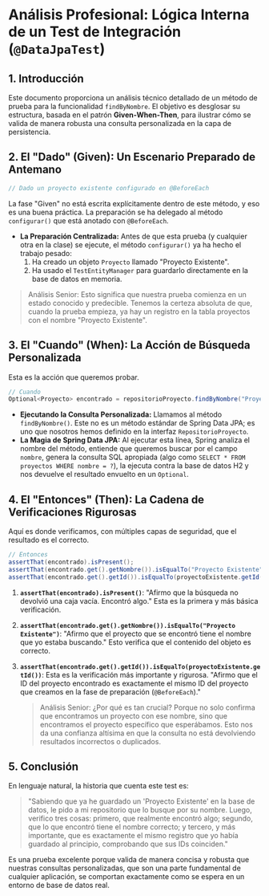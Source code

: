 # **Análisis Profesional: Lógica Interna de un Test de Integración (`@DataJpaTest`)**

## **1. Introducción**

Este documento proporciona un análisis técnico detallado de un método de prueba para la funcionalidad `findByNombre`. El objetivo es desglosar su estructura, basada en el patrón **Given-When-Then**, para ilustrar cómo se valida de manera robusta una consulta personalizada en la capa de persistencia.

## **2. El "Dado" (Given): Un Escenario Preparado de Antemano**

```java
// Dado un proyecto existente configurado en @BeforeEach

```

La fase "Given" no está escrita explícitamente dentro de este método, y eso es una buena práctica. La preparación se ha delegado al método `configurar()` que está anotado con `@BeforeEach`.

- **La Preparación Centralizada:** Antes de que esta prueba (y cualquier otra en la clase) se ejecute, el método `configurar()` ya ha hecho el trabajo pesado:
    1. Ha creado un objeto `Proyecto` llamado "Proyecto Existente".
    2. Ha usado el `TestEntityManager` para guardarlo directamente en la base de datos en memoria.

> Análisis Senior: Esto significa que nuestra prueba comienza en un estado conocido y predecible. Tenemos la certeza absoluta de que, cuando la prueba empieza, ya hay un registro en la tabla proyectos con el nombre "Proyecto Existente".
>

## **3. El "Cuando" (When): La Acción de Búsqueda Personalizada**

Esta es la acción que queremos probar.

```java
// Cuando
Optional<Proyecto> encontrado = repositorioProyecto.findByNombre("Proyecto Existente");

```

- **Ejecutando la Consulta Personalizada:** Llamamos al método `findByNombre()`. Este no es un método estándar de Spring Data JPA; es uno que nosotros hemos definido en la interfaz `RepositorioProyecto`.
- **La Magia de Spring Data JPA:** Al ejecutar esta línea, Spring analiza el nombre del método, entiende que queremos buscar por el campo `nombre`, genera la consulta SQL apropiada (algo como `SELECT * FROM proyectos WHERE nombre = ?`), la ejecuta contra la base de datos H2 y nos devuelve el resultado envuelto en un `Optional`.

## **4. El "Entonces" (Then): La Cadena de Verificaciones Rigurosas**

Aquí es donde verificamos, con múltiples capas de seguridad, que el resultado es el correcto.

```java
// Entonces
assertThat(encontrado).isPresent();
assertThat(encontrado.get().getNombre()).isEqualTo("Proyecto Existente");
assertThat(encontrado.get().getId()).isEqualTo(proyectoExistente.getId());

```

1. **`assertThat(encontrado).isPresent()`**: "Afirmo que la búsqueda no devolvió una caja vacía. Encontró algo." Esta es la primera y más básica verificación.
2. **`assertThat(encontrado.get().getNombre()).isEqualTo("Proyecto Existente")`**: "Afirmo que el proyecto que se encontró tiene el nombre que yo estaba buscando." Esto verifica que el contenido del objeto es correcto.
3. **`assertThat(encontrado.get().getId()).isEqualTo(proyectoExistente.getId())`**: Esta es la verificación más importante y rigurosa. "Afirmo que el ID del proyecto encontrado es exactamente el mismo ID del proyecto que creamos en la fase de preparación (`@BeforeEach`)."

   > Análisis Senior: ¿Por qué es tan crucial? Porque no solo confirma que encontramos un proyecto con ese nombre, sino que encontramos el proyecto específico que esperábamos. Esto nos da una confianza altísima en que la consulta no está devolviendo resultados incorrectos o duplicados.


## **5. Conclusión**

En lenguaje natural, la historia que cuenta este test es:

> "Sabiendo que ya he guardado un 'Proyecto Existente' en la base de datos, le pido a mi repositorio que lo busque por su nombre. Luego, verifico tres cosas: primero, que realmente encontró algo; segundo, que lo que encontró tiene el nombre correcto; y tercero, y más importante, que es exactamente el mismo registro que yo había guardado al principio, comprobando que sus IDs coinciden."
>

Es una prueba excelente porque valida de manera concisa y robusta que nuestras consultas personalizadas, que son una parte fundamental de cualquier aplicación, se comportan exactamente como se espera en un entorno de base de datos real.